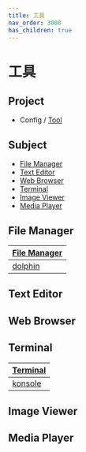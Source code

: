 ```yaml
---
title: 工具
nav_order: 3000
has_children: true
---
```



# 工具


## Project

* Config / [Tool](https://github.com/samwhelp/note-about-kde/tree/gh-pages/_demo/prototype/tool)


## Subject

* [File Manager](#file-manager)
* [Text Editor](#text-editor)
* [Web Browser](#web-browser)
* [Terminal](#terminal)
* [Image Viewer](#image-viewer)
* [Media Player](#media-player)


## File Manager

| [File Manager](https://samwhelp.github.io/note-about-kde/read/subject/tool/file-manager.html) |
| --- |
| [dolphin](https://samwhelp.github.io/note-about-kde/read/subject/tool/file-manager/dolphin.html) |


## Text Editor


## Web Browser


## Terminal

| [Terminal](https://samwhelp.github.io/note-about-kde/read/subject/tool/terminal.html) |
| --- |
| [konsole](https://samwhelp.github.io/note-about-kde/read/subject/tool/terminal/konsole.html) |


## Image Viewer


## Media Player
